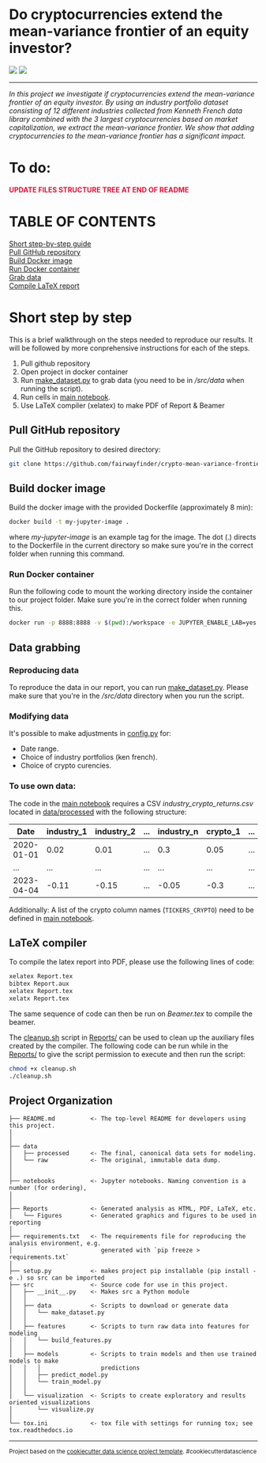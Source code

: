 # Do cryptocurrencies extend the mean-variance frontier of an equity investor?
[![](https://img.shields.io/badge/go_to-main_notebook-green)](notebooks/MAIN.ipynb)
[![](https://img.shields.io/badge/go_to-course_homepage-blue)](https://github.com/ipozdeev/it-skills-for-research)

---
*In this project we investigate if cryptocurrencies extend the mean-variance frontier of an equity investor. By using an industry portfolio dataset consisting of 12 different industries collected from Kenneth French data library combined with the 3 largest cryptocurrencies based on market capitalization, we extract the mean-variance frontier. We show that adding cryptocurrencies to the mean-variance frontier has a significant impact.*

# To do:
<span style="color:crimson"> **UPDATE FILES STRUCTURE TREE AT END OF README**</span>

# TABLE OF CONTENTS
[Short step-by-step guide](#short-step-by-step) \
[Pull GitHub repository](#pull-github-repository) \
[Build Docker image](#build-docker-image) \
[Run Docker container](#run-docker-container) \
[Grab data](#data-grabbing) \
[Compile LaTeX report](#latex-compiler) 


# Short step by step
This is a brief walkthrough on the steps needed to reproduce our results. It will be followed by more conprehensive instructions for each of the steps. 
1. Pull github repository
2. Open project in docker container
3. Run [make_dataset.py](src/data/make_dataset.py) to grab data (you need to be in */src/data* when running the script).
4. Run cells in [main notebook](/notebooks/MAIN.ipynb).
5. Use LaTeX compiler (xelatex) to make PDF of Report & Beamer

## Pull GitHub repository
Pull the GitHub repository to desired directory:
```bash
git clone https://github.com/fairwayfinder/crypto-mean-variance-frontier.git
```

## Build docker image
Build the docker image with the provided Dockerfile (approximately 8 min):
```bash
docker build -t my-jupyter-image .
```
where *my-jupyter-image* is an example tag for the image. The dot (.) directs to the Dockerfile in the current directory so make sure you're in the correct folder when running this command. 

### Run Docker container
Run the following code to mount the working directory inside the container to our project folder. Make sure you're in the correct folder when running this. 

```bash
docker run -p 8888:8888 -v $(pwd):/workspace -e JUPYTER_ENABLE_LAB=yes -w /workspace -e JUPYTER_TOKEN='' my-jupyter-image
```

## Data grabbing
### Reproducing data
To reproduce the data in our report, you can run [make_dataset.py](/src/data/make_dataset.py). Please make sure that you're in the */src/data* directory when you run the script. 

### Modifying data
It's possible to make adjustments in [config.py](src/data/config.py) for:
* Date range.
* Choice of industry portfolios (ken french).
* Choice of crypto curencies. 

### To use own data:
The code in the [main notebook](notebooks/MAIN.ipynb) requires a CSV *industry_crypto_returns.csv* located in [data/processed](data/processed/) with the following structure:

<center>

| Date       | industry_1 | industry_2 | ... | industry_n | crypto_1 | ... | crypto_n |
|------------|------------|------------|-----|------------|----------|-----|----------|
| 2020-01-01 | 0.02       | 0.01       | ... | 0.3        | 0.05     | ... | 0.04     |
| ...        | ...        | ...        | ... | ...        | ...      | ... | ...      |
| 2023-04-04 | -0.11      | -0.15      | ... | -0.05      | -0.3     | ... | -0.22    |

</center>

Additionally: A list of the crypto column names (`TICKERS_CRYPTO`) need to be defined in [main notebook](notebooks/MAIN.ipynb).


## LaTeX compiler
To compile the latex report into PDF, please use the following lines of code:

```bash
xelatex Report.tex
bibtex Report.aux
xelatex Report.tex
xelatx Report.tex
```
The same sequence of code can then be run on *Beamer.tex* to compile the beamer. 

The [cleanup.sh](Reports/cleanup.sh) script in [Reports/](Reports/) can be used to clean up the auxiliary files created by the compiler. The following code can be run while in the [Reports/](Reports/) to give the script permission to execute and then run the script:

```bash
chmod +x cleanup.sh
./cleanup.sh 
```

Project Organization
------------

    ├── README.md          <- The top-level README for developers using this project.
    │   
    │   
    ├── data
    │   ├── processed      <- The final, canonical data sets for modeling.
    │   └── raw            <- The original, immutable data dump.
    │   
    │ 
    ├── notebooks          <- Jupyter notebooks. Naming convention is a number (for ordering),
    │
    │
    ├── Reports            <- Generated analysis as HTML, PDF, LaTeX, etc.
    │   └── Figures        <- Generated graphics and figures to be used in reporting
    │
    ├── requirements.txt   <- The requirements file for reproducing the analysis environment, e.g.
    │                         generated with `pip freeze > requirements.txt`
    │
    ├── setup.py           <- makes project pip installable (pip install -e .) so src can be imported
    ├── src                <- Source code for use in this project.
    │   ├── __init__.py    <- Makes src a Python module
    │   │
    │   ├── data           <- Scripts to download or generate data
    │   │   └── make_dataset.py
    │   │
    │   ├── features       <- Scripts to turn raw data into features for modeling
    │   │   └── build_features.py
    │   │
    │   ├── models         <- Scripts to train models and then use trained models to make
    │   │   │                 predictions
    │   │   ├── predict_model.py
    │   │   └── train_model.py
    │   │
    │   └── visualization  <- Scripts to create exploratory and results oriented visualizations
    │       └── visualize.py
    │
    └── tox.ini            <- tox file with settings for running tox; see tox.readthedocs.io


--------


<p><small>Project based on the <a target="_blank" href="https://drivendata.github.io/cookiecutter-data-science/">cookiecutter data science project template</a>. #cookiecutterdatascience</small></p>


